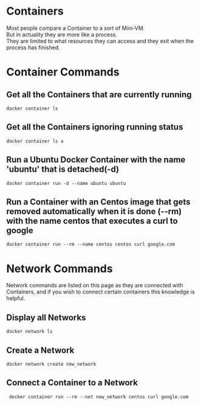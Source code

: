 # Containers

Most people compare a Container to a sort of Mini-VM.  
But in actuality they are more like a process.  
They are limited to what resources they can access and they exit when the process has finished.  

# Container Commands

## Get all the Containers that are currently running

```
docker container ls
```

## Get all the Containers ignoring running status
```
docker container ls a
```

## Run a Ubuntu Docker Container with the name 'ubuntu' that is detached(-d)

```
docker container run -d --name ubuntu ubuntu
```

## Run a Container with an Centos image that gets removed automatically when it is done (--rm) with the name centos that executes a curl to google

```
docker container run --rm --name centos centos curl google.com
```

# Network Commands

Network commands are listed on this page as they are connected with Containers, and if you wish to connect certain containers this knowledge is helpful.

## Display all Networks

```
docker network ls
```

## Create a Network

```
docker network create new_network
```

## Connect a Container to a Network
```
 docker container run --rm --net new_network centos curl google.com
```